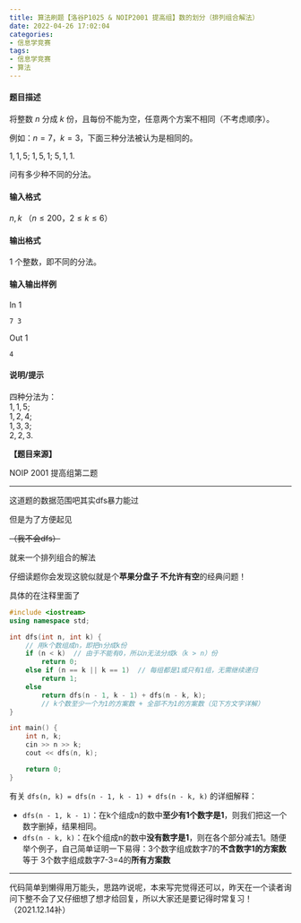 ```yaml
---
title: 算法刷题【洛谷P1025 & NOIP2001 提高组】数的划分（排列组合解法）
date: 2022-04-26 17:02:04
categories:
- 信息学竞赛
tags:
- 信息学竞赛
- 算法
---
```


#### 题目描述

将整数 $n$ 分成 $k$ 份，且每份不能为空，任意两个方案不相同（不考虑顺序）。

例如：$n=7$，$k=3$，下面三种分法被认为是相同的。

$1,1,5$;
$1,5,1$;
$5,1,1$.

问有多少种不同的分法。

#### 输入格式

$n,k$ （$n \le 200$，$2  \le k  \le  6$）

#### 输出格式

$1$ 个整数，即不同的分法。

#### 输入输出样例

In 1
```
7 3
```
Out 1
```
4
```

#### 说明/提示

四种分法为：  
$1,1,5$;  
$1,2,4$;  
$1,3,3$;  
$2,2,3$.

**【题目来源】**

NOIP 2001 提高组第二题

---

这道题的数据范围吧其实dfs暴力能过

但是为了方便起见

~~（我不会dfs）~~ 

就来一个排列组合的解法

仔细读题你会发现这貌似就是个**苹果分盘子 不允许有空**的经典问题！

具体的在注释里面了

```cpp
#include <iostream>
using namespace std;

int dfs(int n, int k) {
    // 用k个数组成n，即把n分成k份
    if (n < k)  // 由于不能有0，所以n无法分成k（k > n）份
        return 0;
    else if (n == k || k == 1)  // 每组都是1或只有1组，无需继续递归
        return 1;
    else
        return dfs(n - 1, k - 1) + dfs(n - k, k);
        // k个数至少一个为1的方案数 + 全部不为1的方案数（见下方文字详解）
}

int main() {
    int n, k;
    cin >> n >> k;
    cout << dfs(n, k);

    return 0;
}
```

有关 `dfs(n, k) = dfs(n - 1, k - 1) + dfs(n - k, k)` 的详细解释：

- `dfs(n - 1, k - 1)`：在k个组成n的数中**至少有1个数字是1**，则我们把这一个数字删掉，结果相同。
- `dfs(n - k, k)`：在k个组成n的数中**没有数字是1**，则在各个部分减去1。随便举个例子，自己简单证明一下易得：3个数字组成数字7的**不含数字1的方案数** 等于 3个数字组成数字7-3=4的**所有方案数**

---

代码简单到懒得用万能头，思路咋说呢，本来写完觉得还可以，昨天在一个读者询问下整不会了又仔细想了想才给回复，所以大家还是要记得时常复习！（2021.12.14补）
